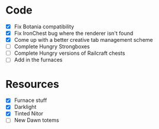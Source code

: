 # Code
- [x] Fix Botania compatibility
- [x] Fix IronChest bug where the renderer isn't found
- [x] Come up with a better creative tab management scheme
- [ ] Complete Hungry Strongboxes
- [ ] Complete Hungry versions of Railcraft chests
- [ ] Add in the furnaces

# Resources
- [x] Furnace stuff
- [x] Darklight
- [x] Tinted Nitor
- [ ] New Dawn totems